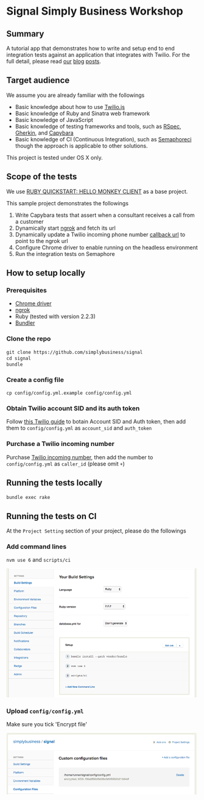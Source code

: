 # Signal Simply Business Workshop

## Summary

A tutorial app that demonstrates how to write and setup end to end integration tests against an application that integrates with Twilio. For the full detail, please read [our](http://tech.simplybusiness.co.uk/2016/06/07/continuous-integration-for-twilio/) [blog](http://tech.simplybusiness.co.uk/2016/06/07/continuous-integration-for-twilio-part-2/) [posts](http://tech.simplybusiness.co.uk/2016/06/07/continuous-integration-for-twilio-part-3/).

## Target audience

We assume you are already familiar with the followings

- Basic knowledge about how to use [Twilio.js](https://www.twilio.com/docs/api/client/twilio-js)
- Basic knowledge of Ruby and Sinatra web framework
- Basic knowledge of JavaScript
- Basic knowledge of testing frameworks and tools, such as [RSpec](http://rspec.info/), [Gherkin](https://github.com/cucumber/cucumber/wiki/Gherkin), and [Capybara](https://github.com/jnicklas/capybara)
- Basic knowledge of CI (Continuous Integration), such as [Semaphoreci](http://semaphoreci.com) though the approach is applicable to other solutions.

This project is tested under OS X only.

## Scope of the tests

We use [RUBY QUICKSTART: HELLO MONKEY CLIENT](https://www.twilio.com/docs/quickstart/ruby/client/hello-monkey) as a base project.

This sample project demonstrates the followings

1. Write Capybara tests that assert when a consultant receives a call from a customer
1. Dynamically start [ngrok](http://ngrok.com) and fetch its url
1. Dynamically update a Twilio incoming phone number [callback url](https://www.twilio.com/docs/api/rest/incoming-phone-numbers) to point to the ngrok url
1. Configure Chrome driver to enable running on the headless environment
1. Run the integration tests on Semaphore

## How to setup locally

### Prerequisites

- [Chrome driver](https://github.com/SeleniumHQ/selenium/wiki/ChromeDriver)
- [ngrok](http://ngrok.com)
- Ruby (tested with version 2.2.3)
- [Bundler](http://bundler.io/)

### Clone the repo

```
git clone https://github.com/simplybusiness/signal
cd signal
bundle
```

### Create a config file

```
cp config/config.yml.example config/config.yml
```

### Obtain Twilio account SID and its auth token

Follow [this Twilio guide](https://support.twilio.com/hc/en-us/articles/223136027-Auth-Tokens-and-how-to-change-them) to botain Account SID and Auth token, then add them to `config/config.yml` as `account_sid` and `auth_token`

### Purchase a Twilio incoming number

Purchase [Twilio incoming number](https://www.twilio.com/user/account/phone-numbers/incoming
), then add the number to `config/config.yml` as `caller_id` (please omit `+`)

## Running the tests locally

```
bundle exec rake
```

## Running the tests on CI

At the `Project Setting` section of your project, please do the followings

### Add command lines

`nvm use 6` and `scripts/ci`

<img width="500px" src="doc/img/semaphore_build_settings.png"></img>

### Upload `config/config.yml`

Make sure you tick 'Encrypt file'

<img width="500px" src="doc/img/semaphore_configuration_files.png"></img>
